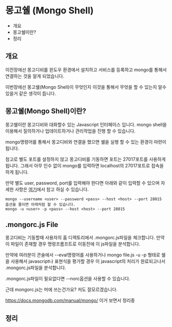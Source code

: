 # 몽고쉘 (Mongo Shell)

* 개요
* 몽고쉘이란?
* 정리

## 개요
이전장에선 몽고디비를 윈도우 환경에서 설치하고 서비스를 등록하고 mongo를 통해서 연결하는 것을 알게 되었습니다.

이번장에선 몽고쉘(Mongo Shell)이 무엇인지 이것을 통해서 무엇을 할 수 있는지 알수 있을거 같은 생각이 듭니다. 

## 몽고쉘(Mongo Shell)이란?
몽고쉘이란 몽고디비와 대화할수 있는 Javascript 인터페이스 입니다. mongo shell을 이용해서 질의하거나 업데이트하거나 관리작업을 진행 할 수 있습니다.

mongo명령어를 통해서 몽고디비와 연결을 했으면 쉘을 실행 할 수 있는 환경이 마련이 됩니다.
 
참고로 별도 포트를 설정하지 않고 몽고디비를 기동하면 포트는 27017포트를 사용하게 됩니다. 그래서 아무 인수 없이 mongo를 입력하면 localhost의 27017포트로 접속을 하게 됩니다.
 
만약 별도 user, password, port를 입력해야 한다면 아래와 같이 입력할 수 있으며 자세한 사항은 [여기](https://docs.mongodb.com/manual/reference/program/mongo/#mongo-usage-examples)에서 참고 하실 수 있습니다.  

    mongo --username <user> --password <pass> --host <host> --port 28015
    옵션을 줄이면 아래처럼 할 수 있습니다.
    mongo -u <user> -p <pass> --host <host> --port 28015
    
## .mongorc.js File
몽고디비는 기동할때 사용자의 홈 디렉토리에서 .mongorc.js파일을 체크합니다. 만약 이 파일이 존재할 경우 명령프롬프트로 이동전에 이 js파일을 분석합니다.

만약에 여러분이 콘솔에서 --eval명령어를 사용하거나 mongo file.js -u<username> -p<password> 형태로 쉘을 사용해서 javascript나 표현식을 평가할 경우 이 javascript의 처리가 완료되고나서 .mongorc.js파일을 분석합니다.
 
.mongorc.js파일이 필요없다면 --norc옵션을 사용할 수 있습니다.

근데 mongorc.js는 머에 쓰는건가요? 저도 잘모르겠습니다.

https://docs.mongodb.com/manual/mongo/ 이거 보면서 정리중
     
     

## 정리    

